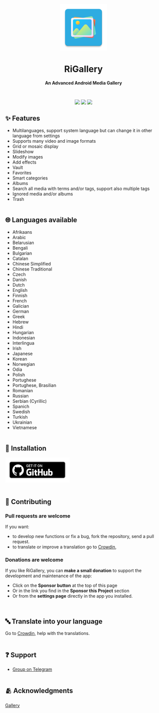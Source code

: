 <div align="center">
<img src ="/docs/logo.webp" width="150" height="150" />

# RiGallery
**An Advanced Android Media Gallery**

<br>

<a href="https://github.com/fast4x/RiGallery/releases"><img src="https://img.shields.io/github/downloads/fast4x/RiGallery/total?label=Total%20Downloads"></a>
<a href="https://github.com/fast4x/RiGallery/releases/latest"><img src="https://img.shields.io/github/downloads/fast4x/RiGallery/latest/total?label=Downloads%20of%20latest%20Release"></a>
<a href="https://github.com/fast4x/RiGallery/releases/latest"><img src="https://img.shields.io/github/v/release/fast4x/RiGallery?label=Release"></a>

</div>

## ✨ Features
- Multilanguages, support system language but can change it in other language from settings
- Supports many video and image formats
- Grid or mosaic display
- Slideshow
- Modify images
- Add effects
- Vault
- Favorites
- Smart categories
- Albums
- Search all media with terms and/or tags, support also multiple tags
- Ignored media and/or albums
- Trash
<br><br>


## 🌐 Languages available
- Afrikaans
- Arabic
- Belarusian
- Bengali
- Bulgarian
- Catalan
- Chinese Simplified
- Chinese Traditional
- Czech
- Danish
- Dutch
- English
- Finnish
- French
- Galician
- German
- Greek
- Hebrew
- Hindi
- Hungarian
- Indonesian
- Interlingua
- Irish
- Japanese
- Korean
- Norwegian
- Odia
- Polish
- Portughese
- Portughese, Brasilian
- Romanian
- Russian
- Serbian (Cyrillic)
- Spanich
- Swedish
- Turkish
- Ukrainian
- Vietnamese
<br><br>

## 📲 Installation
[<img src="./docs/getItGithub.png" alt="GitHub" height="80">](https://github.com/fast4x/RiMusic/releases/latest)
<br><br>

## 🤝 Contributing
### Pull requests are welcome
If you want:
* to develop new functions or fix a bug, fork the repository, send a pull request.
* to translate or improve a translation go to [Crowdin](https://crowdin.com/project/rigallery/invite?h=b33f24d63f12879f8b330e379e2097692431908),

### Donations are welcome
If you like RiGallery, you can **make a small donation** to support the development and maintenance of the app:
* Click on the **Sponsor button** at the top of this page
* Or in the link you find in the **Sponsor this Project** section
* Or from the **settings page** directly in the app you installed.

<br>

## 🔤 Translate into your language
Go to [Crowdin](https://crowdin.com/project/rigallery/invite?h=b33f24d63f12879f8b330e379e2097692431908), help with the translations.
<br><br>

## ❓ Support
- [Group on Telegram ](https://t.me/riprojects_apps/73459)
<br><br>

## 🫂 Acknowledgments
[Gallery](https://github.com/IacobIonut01/Gallery)

